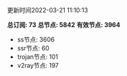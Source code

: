 更新时间2022-03-21 11:10:13

**总订阅: 73**
**总节点: 5842**
**有效节点: 3964**
- ss节点: 3606
- ssr节点: 60
- trojan节点: 101
- v2ray节点: 197
